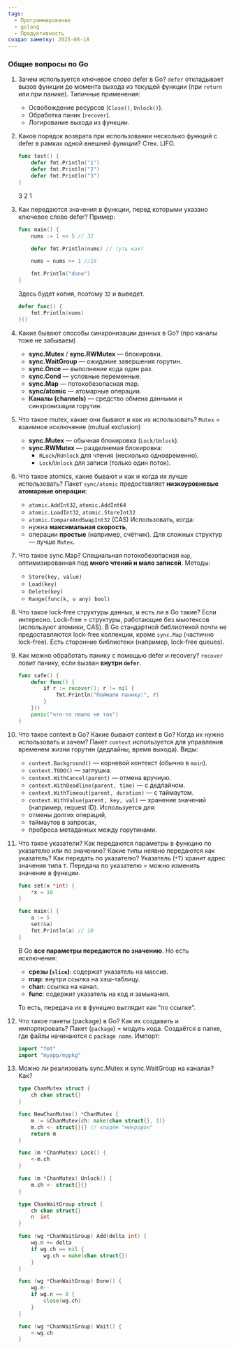 ```yaml
---
tags:
  - Программирование
  - golang
  - Продуктивность
создал заметку: 2025-08-18
---
```

### Общие вопросы по Go

1. Зачем используется ключевое слово defer в Go?
   `defer` откладывает вызов функции до момента выхода из текущей функции (при `return` или при панике). 
   Типичные применения:
   - Освобождение ресурсов (`Close()`, `Unlock()`).
   - Обработка паник (`recover`).
   - Логирование выхода из функции.
2. Каков порядок возврата при использовании несколько функций с defer в рамках одной внешней функции?
   Стек. LIFO.
	``` go
	func test() {
		defer fmt.Println("1")
		defer fmt.Println("2")
		defer fmt.Println("3")
	}
	```
	3
	2
	1
3. Как передаются значения в функции, перед которыми указано ключевое слово defer? Пример:
	```go
	func main() {
		nums := 1 << 5 // 32
	
		defer fmt.Println(nums) // туть как?
	
		nums = nums >> 1 //16
	
		fmt.Println("done")
	}
	```
	Здесь будет копия, поэтому `32` и выведет.
	``` go
	defer func() {
	    fmt.Println(nums)
	}()
	```
4. Какие бывают способы синхронизации данных в Go? (про каналы тоже не забываем)
   - **sync.Mutex** / **sync.RWMutex** — блокировки.
   - **sync.WaitGroup** — ожидание завершения горутин.
   - **sync.Once** — выполнение кода один раз.
   - **sync.Cond** — условные переменные.
   - **sync.Map** — потокобезопасная map.
   - **sync/atomic** — атомарные операции.
   - **Каналы (channels)** — средство обмена данными и синхронизации горутин.
5. Что такое mutex, какие они бывают и как их использовать?
   `Mutex` = взаимное исключение (mutual exclusion)
   - **sync.Mutex** — обычная блокировка (`Lock/Unlock`).
   - **sync.RWMutex** — разделяемая блокировка:
     - `RLock`/`RUnlock` для чтения (несколько одновременно).
     - `Lock`/`Unlock` для записи (только один поток).
6. Что такое atomics, какие бывают и как и когда их лучше использовать?
   Пакет `sync/atomic` предоставляет **низкоуровневые атомарные операции**:
   - `atomic.AddInt32`, `atomic.AddInt64`
   - `atomic.LoadInt32`, `atomic.StoreInt32`
   - `atomic.CompareAndSwapInt32` (CAS)
	Использовать, когда:
	- нужна **максимальная скорость**,
	- операции **простые** (например, счётчик). 
	Для сложных структур — лучше `Mutex`.
7. Что такое sync.Map?
   Специальная потокобезопасная `map`, оптимизированная под **много чтений и мало записей**.
   Методы:
   - `Store(key, value)`
   - `Load(key)`
   - `Delete(key)`
   - `Range(func(k, v any) bool)`
8. Что такое lock-free структуры данных, и есть ли в Go такие? Если интересно.
   Lock-free = структуры, работающие без мьютексов (используют атомики, CAS). В Go стандартной библиотекой почти не предоставляются lock-free коллекции, кроме `sync.Map` (частично lock-free). 
   Есть сторонние библиотеки (например, lock-free queues).
9. Как можно обработать панику с помощью defer и recovery?
   `recover` ловит панику, если вызван **внутри `defer`**.
	``` go
	func safe() {
	    defer func() {
	        if r := recover(); r != nil {
	            fmt.Println("Поймали панику:", r)
	        }
	    }()
	    panic("что-то пошло не так")
	}
	```
10. Что такое context в Go? Какие бывают context в Go? Когда их нужно использовать и зачем?
    Пакет `context` используется для управления временем жизни горутин (дедлайны, время выхода).
    Виды:
    - `context.Background()` — корневой контекст (обычно в `main`).
    - `context.TODO()` — заглушка.
    - `context.WithCancel(parent)` — отмена вручную.
    - `context.WithDeadline(parent, time)` — с дедлайном.
    - `context.WithTimeout(parent, duration)` — с таймаутом.
    - `context.WithValue(parent, key, val)` — хранение значений (например, request ID).
	Используется для:
	- отмены долгих операций,
	- таймаутов в запросах,
	- проброса метаданных между горутинами.
11. Что такое указатели? Как передаются параметры в функцию по указателю или по значению? Какие типы неявно передаются как указатель? Как передать по указателю?
    Указатель (`*T`) хранит адрес значения типа `T`.
    Передача по указателю = можно изменить значение в функции.
	``` go
	func set(x *int) {
	    *x = 10
	}
	
	func main() {
	    a := 5
	    set(&a)
	    fmt.Println(a) // 10
	}
	```
	В Go **все параметры передаются по значению**.
	Но есть исключения:
	- **срезы (`slice`)**: содержат указатель на массив.
	- **map**: внутри ссылка на хэш-таблицу.
	- **chan**: ссылка на канал.
	- **func**: содержит указатель на код и замыкания.

	То есть, передача их в функцию выглядит как "по ссылке".
12. Что такое пакеты (package) в Go? Как их создавать и импортировать?
    Пакет (`package`) = модуль кода.
    Создаётся в папке, где файлы начинаются с `package name`. 
    Импорт:
	``` go
	import "fmt"
	import "myapp/mypkg"
	```
13. Можно ли реализовать sync.Mutex и sync.WaitGroup на каналах? Как?
	``` go
	type ChanMutex struct {
	    ch chan struct{}
	}
	
	func NewChanMutex() *ChanMutex {
	    m := &ChanMutex{ch: make(chan struct{}, 1)}
	    m.ch <- struct{}{} // кладём "микрофон"
	    return m
	}
	
	func (m *ChanMutex) Lock() {
	    <-m.ch
	}
	
	func (m *ChanMutex) Unlock() {
	    m.ch <- struct{}{}
	}
	```

	```go
	type ChanWaitGroup struct {
	    ch chan struct{}
	    n  int
	}
	
	func (wg *ChanWaitGroup) Add(delta int) {
	    wg.n += delta
	    if wg.ch == nil {
	        wg.ch = make(chan struct{})
	    }
	}
	
	func (wg *ChanWaitGroup) Done() {
	    wg.n--
	    if wg.n == 0 {
	        close(wg.ch)
	    }
	}
	
	func (wg *ChanWaitGroup) Wait() {
	    <-wg.ch
	}
	```